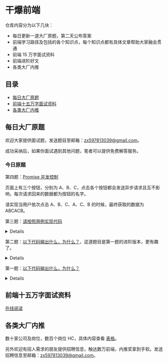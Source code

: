 # 干爆前端

仓库内容分为以下几块：

- 每日更新一道大厂原题，第二天公布答案
- 前端学习路径及包括的各个知识点，每个知识点都有具体文章帮助大家融会贯通
- 前端 15 万字面试资料
- 前端进阶好文
- 各类大厂内推

## 目录

- [每日大厂原题](#每日大厂原题)
- [前端十五万字面试资料](#前端十五万字面试资料)
- [各类大厂内推](#各类大厂内推)


## 每日大厂原题

欢迎大家提供面试题，发送题目至邮箱：zx597813039@gmail.com。

成功采纳后，如果你面试遇到其他问题，笔者可以提供免费解答服务。

### 今日原题

第四题：[Promise 并发控制](https://github.com/KieSun/fucking-frontend/issues/5)

页面上有三个按钮，分别为 A、B、C，点击各个按钮都会发送异步请求且互不影响，每次请求回来的数据都为按钮的名字。

请实现当用户依次点击 A、B、C、A、C、B 的时候，最终获取的数据为 ABCACB。

第三题：[请按照用例实现代码](https://github.com/KieSun/fucking-frontend/issues/3)

<details>

```js
// 请使用原生代码实现一个Events模块，可以实现自定义事件的订阅、触发、移除功能
const fn1 = (... args)=>console.log('I want sleep1', ... args)
const fn2 = (... args)=>console.log('I want sleep2', ... args)
const event = new Events();
event.on('sleep', fn1, 1, 2, 3);
event.on('sleep', fn2, 1, 2, 3);
event.fire('sleep', 4, 5, 6);
// I want sleep1 1 2 3 4 5 6
// I want sleep2 1 2 3 4 5 6
event.off('sleep', fn1);
event.once('sleep', () => console.log('I want sleep'));
event.fire('sleep');
// I want sleep2 1 2 3
// I want sleep
event.fire('sleep');
// I want sleep2 1 2 3
```

[答案](./Answer/1%20~%2010/3.md)

</details>

第二题：[以下代码输出什么，为什么？](https://github.com/KieSun/fucking-frontend/issues/2)，这道题目是第一题的进阶版本，更有趣了。

<details>

```js
try {
    let a = 0
    ;(async function() {
        a += 1
        console.log('inner', a)
        throw new Error('123')
        // a()
    })()
    console.log('outer', a)
} catch(e) {
    console.warn('Error', e)
}
```
[答案](./Answer/1%20~%2010/2.md)

</details>

第一题：[以下代码输出什么，为什么？](https://github.com/KieSun/fucking-frontend/issues/1)

<details>

```js
try {
    (async function() { a().b().c() })()
} catch (e) {
    console.log(`执行出错：${e.message}`)
}
```

[答案](./Answer/1%20~%2010/1.md)

</details>

## 前端十五万字面试资料

[在线阅读](https://yuchengkai.cn/home/)

## 各类大厂内推

数十家公司及岗位，数百个岗位 HC，具体内容查看 [表格](https://bitable.feishu.cn/appdL3vQNYWhT2hGnNRjlC9XoWD)。

另外欢迎有招人需求的朋友提供招聘信息，触达数万前端，内推奖拿到手软。发送招聘信息至邮箱：zx597813039@gmail.com。
